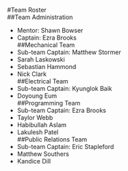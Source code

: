 #Team Roster  
##Team Administration  
* Mentor: Shawn Bowser  
* Captain: Ezra Brooks  
##Mechanical Team  
* Sub-team Captain: Matthew Stormer  
* Sarah Laskowski  
* Sebastian Hammond  
* Nick Clark  
##Electrical Team  
* Sub-team Captain: Kyunglok Baik  
* Doyoung Eum  
##Programming Team  
* Sub-team Captain: Ezra Brooks  
* Taylor Webb  
* Habibullah Aslam  
* Lakulesh Patel  
##Public Relations Team  
* Sub-team Captain: Eric Stapleford  
* Matthew Southers  
* Kandice Dill  